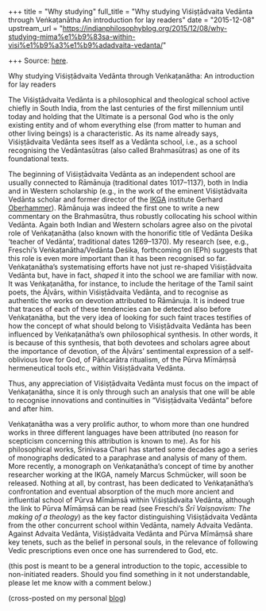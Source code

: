 +++
title = "Why studying"
full_title = "Why studying Viśiṣṭādvaita Vedānta through Veṅkaṭanātha An introduction for lay readers"
date = "2015-12-08"
upstream_url = "https://indianphilosophyblog.org/2015/12/08/why-studying-mima%e1%b9%83sa-within-visi%e1%b9%a3%e1%b9%adadvaita-vedanta/"

+++
Source: [here](https://indianphilosophyblog.org/2015/12/08/why-studying-mima%e1%b9%83sa-within-visi%e1%b9%a3%e1%b9%adadvaita-vedanta/).

Why studying Viśiṣṭādvaita Vedānta through Veṅkaṭanātha: An introduction for lay readers

The Viśiṣṭādvaita Vedānta is a philosophical and theological school
active chiefly in South India, from the last centuries of the first
millennium until today and holding that the Ultimate is a personal God
who is the only existing entity and of whom everything else (from matter
to human and other living beings) is a characteristic. As its name
already says, Viśiṣṭādvaita Vedānta sees itself as a Vedānta school,
i.e., as a school recognising the Vedāntasūtras (also called
Brahmasūtras) as one of its foundational texts.

The beginning of Viśiṣṭādvaita Vedānta as an independent school are
usually connected to Rāmānuja (traditional dates 1017–1137), both in
India and in Western scholarship (e.g., in the work of the eminent
Viśiṣtādvaita Vedānta scholar and former director of the
[IKGA](http://www.ikga.oeaw.ac.at/Hauptseite) institute Gerhard
[Oberhammer](http://www.ikga.oeaw.ac.at/Mitarbeiter/Ehemalige_Direktoren)).
Rāmānuja was indeed the first one to write a new commentary on the
Brahmasūtra, thus robustly collocating his school within Vedānta. Again
both Indian and Western scholars agree also on the pivotal role of
Veṅkaṭanātha (also known with the honorific title of Vedānta Deśika
‘teacher of Vedānta’, traditional dates 1269–1370). My research (see,
e.g., Freschi’s Veṅkaṭanātha/Vedānta Deśika, forthcoming on IEPh)
suggests that this role is even more important than it has been
recognised so far. Veṅkaṭanātha’s systematising efforts have not just
re-shaped Viśiṣṭādvaita Vedānta but, have in fact, *shaped* it into the
school we are familiar with now. It was Veṅkaṭanātha, for instance, to
include the heritage of the Tamil saint poets, the Āḻvārs, within
Viśiṣṭādvaita Vedānta, and to recognise as authentic the works on
devotion attributed to Rāmānuja. It is indeed true that traces of each
of these tendencies can be detected also before Veṅkaṭanātha, but the
very idea of looking for such faint traces testifies of how the concept
of what should belong to Viśiṣṭādvaita Vedānta has been influenced by
Veṅkaṭanātha’s own philosophical synthesis. In other words, it is
because of this synthesis, that both devotees and scholars agree about
the importance of devotion, of the Āḷvārs’ sentimental expression of a
self-oblivious love for God, of Pāñcarātra ritualism, of the Pūrva
Mīmāṃsā hermeneutical tools etc., within Viśiṣṭādvaita Vedānta.

Thus, any appreciation of Viśiṣṭādvaita Vedānta must focus on the impact
of Veṅkaṭanātha, since it is only through such an analysis that one will
be able to recognise innovations and continuities in “Viśiṣṭādvaita
Vedānta” before and after him.

Veṅkaṭanātha was a very prolific author, to whom more than one hundred
works in three different languages have been attributed (no reason for
scepticism concerning this attribution is known to me). As for his
philosophical works, Srinivasa Chari has started some decades ago a
series of monographs dedicated to a paraphrase and analysis of many of
them. More recently, a monograph on Veṅkaṭanātha’s concept of time by
another researcher working at the IKGA, namely Marcus Schmücker, will
soon be released. Nothing at all, by contrast, has been dedicated to
Veṅkaṭanātha’s confrontation and eventual absorption of the much more
ancient and influential school of Pūrva Mīmāṃsā within Viśiṣṭādvaita
Vedānta, although the link to Pūrva Mīmāṃsā can be read (see Freschi’s
*Śrī Vaiṣṇavism: The making of a theology*) as the key factor
distinguishing Viśiṣṭādvaita Vedānta from the other concurrent school
within Vedānta, namely Advaita Vedānta. Against Advaita Vedānta,
Viśiṣṭādvaita Vedānta and Pūrva Mīmāṃsā share key tenets, such as the
belief in personal souls, in the relevance of following Vedic
prescriptions even once one has surrendered to God, etc.

(this post is meant to be a general introduction to the topic,
accessible to non-initiated readers. Should you find something in it not
understandable, please let me know with a comment below.)

(cross-posted on my personal [blog](http://elisafreschi.com))

